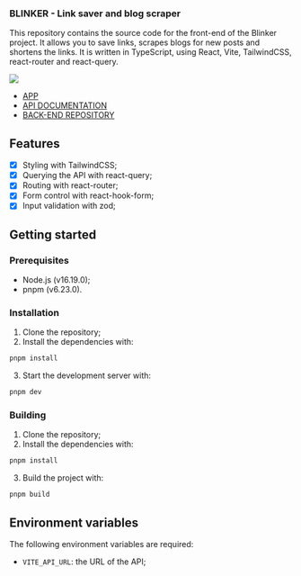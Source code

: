 ### BLINKER - Link saver and blog scraper

This repository contains the source code for the front-end of the Blinker project. It allows you to save links, scrapes blogs for new posts and shortens the links. It is written in TypeScript, using React, Vite, TailwindCSS, react-router and react-query.

![](https://github.com/GessioMori/blinker-api/blob/main/example.png?raw=true)

- [APP](https://blinker.gm3.tech)
- [API DOCUMENTATION](https://gm3.tech/blinker/api-docs/)
- [BACK-END REPOSITORY](https://github.com/GessioMori/blinker-api)

## Features

- [x] Styling with TailwindCSS;
- [x] Querying the API with react-query;
- [x] Routing with react-router;
- [x] Form control with react-hook-form;
- [x] Input validation with zod;

## Getting started

### Prerequisites

- Node.js (v16.19.0);
- pnpm (v6.23.0).

### Installation

1. Clone the repository;
2. Install the dependencies with:

```bash
pnpm install
```

3. Start the development server with:

```bash
pnpm dev
```

### Building

1. Clone the repository;
2. Install the dependencies with:

```bash
pnpm install
```

3. Build the project with:

```bash
pnpm build
```

## Environment variables

The following environment variables are required:

- `VITE_API_URL`: the URL of the API;
